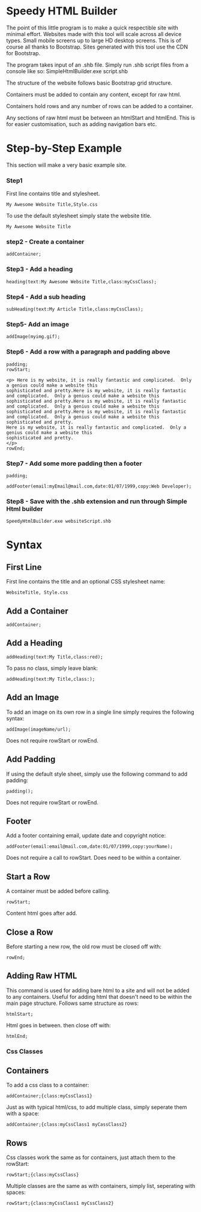 # Speedy HTML Builder


The point of this little program is to make a quick respectible site with minimal effort.  Websites made with this tool
will scale across all device types.  Small mobile screens up to large HD desktop screens.  This is of course all thanks
to Bootstrap.  Sites generated with this tool use the CDN for Bootstrap.

The program takes input of an .shb file.
Simply run .shb script files from a console like so: SimpleHtmlBuilder.exe script.shb

The structure of the website follows basic Bootstrap grid structure.

Containers must be added to contain any content, except for raw html.

Containers hold rows and any number of rows can be added to a container.

Any sections of raw html must be between an htmlStart and htmlEnd.
This is for easier customisation, such as adding navigation bars etc.

# Step-by-Step Example

This section will make a very basic example site.

### Step1


First line contains title and stylesheet.

```
My Awesome Website Title,Style.css
```
To use the default stylesheet simply state the website title.

```
My Awesome Website Title
```
### step2 - Create a container

```
addContainer;
```
### Step3 - Add a heading
```
heading(text:My Awesome Website Title,class:myCssClass);
```

### Step4 - Add a sub heading

```
subHeading(text:My Article Title,class:myCssClass);
```

### Step5- Add an image

```
addImage(myimg.gif);
```

### Step6 - Add a row with a paragraph and padding above

```
padding;
rowStart;

<p> Here is my website, it is really fantastic and complicated.  Only a genius could make a website this
sophisticated and pretty.Here is my website, it is really fantastic and complicated.  Only a genius could make a website this
sophisticated and pretty.Here is my website, it is really fantastic and complicated.  Only a genius could make a website this
sophisticated and pretty.Here is my website, it is really fantastic and complicated.  Only a genius could make a website this
sophisticated and pretty.
Here is my website, it is really fantastic and complicated.  Only a genius could make a website this
sophisticated and pretty.
</p>
rowEnd;
```

### Step7 - Add some more padding then a footer

```
padding;

addFooter(email:myEmail@mail.com,date:01/07/1999,copy:Web Developer);
```

### Step8 - Save with the .shb extension and run through Simple Html builder

```
SpeedyHtmlBuilder.exe websiteScript.shb
```


# Syntax

## First Line

First line contains the title and an optional CSS stylesheet name:

```
WebsiteTitle, Style.css
```

## Add a Container

```
addContainer;
```
## Add a Heading

```
addHeading(text:My Title,class:red);
```
To pass no class, simply leave blank:

```
addHeading(text:My Title,class:);
```

## Add an Image

To add an image on its own row in a single line simply requires the following syntax:

```
addImage(imageName/url);
```
Does not require rowStart or rowEnd.

## Add Padding

If using the default style sheet, simply use the following command to add padding:

```
padding();
```
Does not require rowStart or rowEnd.

## Footer

Add a footer containing email, update date and copyright notice:

```
addFooter(email:email@mail.com,date:01/07/1999,copy:yourName);
```

Does not require a call to rowStart. Does need to be within a container.

## Start a Row

A container must be added before calling.

```
rowStart;
```

Content html goes after add.

## Close a Row

Before starting a new row, the old row must be closed off with:

```
rowEnd;
```

## Adding Raw HTML

This command is used for adding bare html to a site and will not be added to any containers.
Useful for adding html that doesn't need to be within the main page structure.
Follows same structure as rows:

```
htmlStart;
```

Html goes in between. then close off with:

```
htmlEnd;
```

### Css Classes


## Containers

To add a css class to a container:
```
addContainer;{class:myCssClass1}
```
Just as with typical html/css, to add multiple class, simply seperate them with a space:
```
addContainer;{class:myCssClass1 myCassClass2}
```

## Rows

Css classes work the same as for containers, just attach them to the rowStart:
```
rowStart;{class:myCssClass}
```
Multiple classes are the same as with containers, simply list, seperating with spaces:
```
rowStart;{class:myCssClass1 myCssClass2}
```
